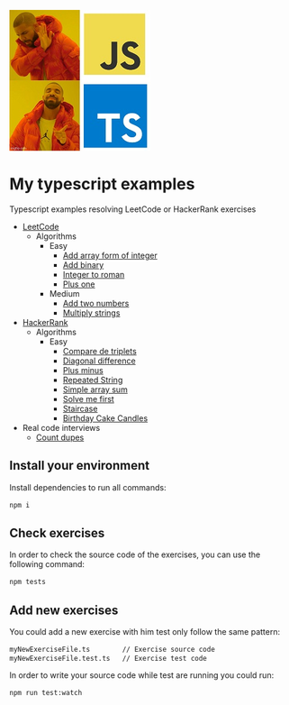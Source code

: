 ![meme](./assets/meme.jpg)
# My typescript examples

Typescript examples resolving LeetCode or HackerRank exercises

* [LeetCode](https://leetcode.com)
    * Algorithms
        * Easy
          * [Add array form of integer](./src/leetCode/algorithms/easy/addToArrayFormOfIntegers.md)
          * [Add binary](./src/leetCode/algorithms/easy/addBinary.md)
          * [Integer to roman](https://leetcode.com/problems/integer-to-roman/)
          * [Plus one](./src/leetCode/algorithms/easy/plusOne.md)
        * Medium
          * [Add two numbers](./src/leetCode/algorithms/medium/addTwoNumbers.md)
          * [Multiply strings](https://leetcode.com/problems/multiply-strings/)
* [HackerRank](https://www.hackerrank.com)
    * Algorithms
        * Easy
          * [Compare de triplets](./src/hackerRank/algorithms/easy/compareTheTriplets.md)
          * [Diagonal difference](./src/hackerRank/algorithms/easy/diagonalDifference.md)
          * [Plus minus](./src/hackerRank/algorithms/easy/plusMinus.md)
          * [Repeated String](./src/hackerRank/algorithms/easy/repeatedString.md)
          * [Simple array sum](./src/hackerRank/algorithms/easy/simpleArraySum.md)
          * [Solve me first](./src/hackerRank/algorithms/easy/solveMeFirst.md)
          * [Staircase](./src/hackerRank/algorithms/easy/staircase.md)
          * [Birthday Cake Candles](./src/hackerRank/algorithms/easy/birthdayCakeCandles.md)
* Real code interviews
  * [Count dupes](./src/realCodeInterviews/countDupes.md)
## Install your environment

Install dependencies to run all commands:

```bash
npm i
```

## Check exercises

In order to check the source code of the exercises, you can use the following command:

```bash
npm tests
```

## Add new exercises

You could add a new exercise with him test only follow the same pattern:

```
myNewExerciseFile.ts        // Exercise source code
myNewExerciseFile.test.ts   // Exercise test code
```

In order to write your source code while test are running you could run:

```bash
npm run test:watch
```
